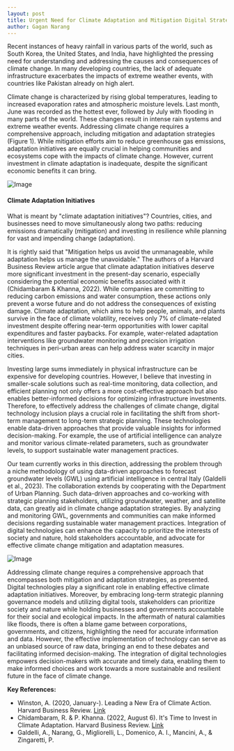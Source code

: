 ```yaml
---
layout: post
title: Urgent Need for Climate Adaptation and Mitigation Digital Strategies
author: Gagan Narang
---
```


Recent instances of heavy rainfall in various parts of the world, such as South Korea, the United States, and India, have highlighted the pressing need for understanding and addressing the causes and consequences of climate change. In many developing countries, the lack of adequate infrastructure exacerbates the impacts of extreme weather events, with countries like Pakistan already on high alert.

Climate change is characterized by rising global temperatures, leading to increased evaporation rates and atmospheric moisture levels. Last month, June was recorded as the hottest ever, followed by July with flooding in many parts of the world. These changes result in intense rain systems and extreme weather events. Addressing climate change requires a comprehensive approach, including mitigation and adaptation strategies (Figure 1). While mitigation efforts aim to reduce greenhouse gas emissions, adaptation initiatives are equally crucial in helping communities and ecosystems cope with the impacts of climate change. However, current investment in climate adaptation is inadequate, despite the significant economic benefits it can bring.

![Image](https://media.licdn.com/dms/image/D4D12AQEy3k1DnDg3IA/article-inline_image-shrink_1000_1488/0/1689531380520?e=1695254400&v=beta&t=TGJb5ASMWkSHn7HUeEnRWUnxscwpOFuU42NaKohAd2A)

#### Climate Adaptation Initiatives

What is meant by "climate adaptation initiatives"? Countries, cities, and businesses need to move simultaneously along two paths: reducing emissions dramatically (mitigation) and investing in resilience while planning for vast and impending change (adaptation).

It is rightly said that "Mitigation helps us avoid the unmanageable, while adaptation helps us manage the unavoidable." The authors of a Harvard Business Review article argue that climate adaptation initiatives deserve more significant investment in the present-day scenario, especially considering the potential economic benefits associated with it (Chidambaram & Khanna, 2022). While companies are committing to reducing carbon emissions and water consumption, these actions only prevent a worse future and do not address the consequences of existing damage. Climate adaptation, which aims to help people, animals, and plants survive in the face of climate volatility, receives only 7% of climate-related investment despite offering near-term opportunities with lower capital expenditures and faster paybacks. For example, water-related adaptation interventions like groundwater monitoring and precision irrigation techniques in peri-urban areas can help address water scarcity in major cities.

Investing large sums immediately in physical infrastructure can be expensive for developing countries. However, I believe that investing in smaller-scale solutions such as real-time monitoring, data collection, and efficient planning not only offers a more cost-effective approach but also enables better-informed decisions for optimizing infrastructure investments. Therefore, to effectively address the challenges of climate change, digital technology inclusion plays a crucial role in facilitating the shift from short-term management to long-term strategic planning. These technologies enable data-driven approaches that provide valuable insights for informed decision-making. For example, the use of artificial intelligence can analyze and monitor various climate-related parameters, such as groundwater levels, to support sustainable water management practices.

Our team currently works in this direction, addressing the problem through a niche methodology of using data-driven approaches to forecast groundwater levels (GWL) using artificial intelligence in central Italy (Galdelli et al., 2023). The collaboration extends by cooperating with the Department of Urban Planning. Such data-driven approaches and co-working with strategic planning stakeholders, utilizing groundwater, weather, and satellite data, can greatly aid in climate change adaptation strategies. By analyzing and monitoring GWL, governments and communities can make informed decisions regarding sustainable water management practices. Integration of digital technologies can enhance the capacity to prioritize the interests of society and nature, hold stakeholders accountable, and advocate for effective climate change mitigation and adaptation measures.

![Image](https://media.licdn.com/dms/image/D4D12AQE9ilNxt9lAJw/article-inline_image-shrink_1000_1488/0/1689533013331?e=1695254400&v=beta&t=b7cdNFCKfjk3CBmrCrmOqLUyQNyyMLNPpr0UkSNTN80)

Addressing climate change requires a comprehensive approach that encompasses both mitigation and adaptation strategies, as presented. Digital technologies play a significant role in enabling effective climate adaptation initiatives. Moreover, by embracing long-term strategic planning governance models and utilizing digital tools, stakeholders can prioritize society and nature while holding businesses and governments accountable for their social and ecological impacts. In the aftermath of natural calamities like floods, there is often a blame game between corporations, governments, and citizens, highlighting the need for accurate information and data. However, the effective implementation of technology can serve as an unbiased source of raw data, bringing an end to these debates and facilitating informed decision-making. The integration of digital technologies empowers decision-makers with accurate and timely data, enabling them to make informed choices and work towards a more sustainable and resilient future in the face of climate change.

**Key References:**

- Winston, A. (2020, January-). Leading a New Era of Climate Action. Harvard Business Review. [Link](https://hbr.org/2020/01/leading-a-new-era-of-climate-action)
- Chidambaram, R. & P. Khanna. (2022, August 6). It's Time to Invest in Climate Adaptation. Harvard Business Review. [Link](https://hbr.org/2022/08/its-time-to-invest-in-climate-adaptation)
- Galdelli, A., Narang, G., Migliorelli, L., Domenico, A. I., Mancini, A., & Zingaretti, P.

